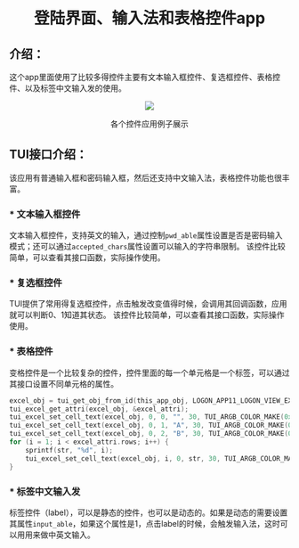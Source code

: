 <h1 align="center"> 登陆界面、输入法和表格控件app </h1>

## 介绍：
这个app里面使用了比较多得控件主要有文本输入框控件、复选框控件、表格控件、以及标签中文输入发的使用。

<p align="center">
<img src="https://s1.imagehub.cc/images/2022/06/16/logon.gif">
</p>
<p align="center">
各个控件应用例子展示
</p>

## TUI接口介绍：
该应用有普通输入框和密码输入框，然后还支持中文输入法，表格控件功能也很丰富。

### * 文本输入框控件
文本输入框控件，支持英文的输入，通过控制```pwd_able```属性设置是否是密码输入模式；还可以通过```accepted_chars```属性设置可以输入的字符串限制。
该控件比较简单，可以查看其接口函数，实际操作使用。

### * 复选框控件
TUI提供了常用得复选框控件，点击触发改变值得时候，会调用其回调函数，应用就可以判断0、1知道其状态。
该控件比较简单，可以查看其接口函数，实际操作使用。

### * 表格控件
变格控件是一个比较复杂的控件，控件里面的每一个单元格是一个标签，可以通过其接口设置不同单元格的属性。
``` c
excel_obj = tui_get_obj_from_id(this_app_obj, LOGON_APP11_LOGON_VIEW_EXCEL_208);
tui_excel_get_attri(excel_obj, &excel_attri);
tui_excel_set_cell_text(excel_obj, 0, 0, "", 30, TUI_ARGB_COLOR_MAKE(0xff, 0x7f, 0x7f, 0x7f), TUI_LABEL_ALIGN_CENTER, TUI_LABEL_LONG_SROLL_CIRC, 0xFFDFDFDF);
tui_excel_set_cell_text(excel_obj, 0, 1, "A", 30, TUI_ARGB_COLOR_MAKE(0xff, 0x7f, 0x7f, 0x7f), TUI_LABEL_ALIGN_CENTER, TUI_LABEL_LONG_SROLL_CIRC, 0xFFDFDFDF);
tui_excel_set_cell_text(excel_obj, 0, 2, "B", 30, TUI_ARGB_COLOR_MAKE(0xff, 0x7f, 0x7f, 0x7f), TUI_LABEL_ALIGN_CENTER, TUI_LABEL_LONG_SROLL_CIRC, 0xFFDFDFDF);
for (i = 1; i < excel_attri.rows; i++) {
	sprintf(str, "%d", i);
	tui_excel_set_cell_text(excel_obj, i, 0, str, 30, TUI_ARGB_COLOR_MAKE(0xff, 0x7f, 0x7f, 0x7f), TUI_LABEL_ALIGN_CENTER, TUI_LABEL_LONG_SROLL_CIRC, 0xFFDFDFDF);
}
```

### * 标签中文输入发
标签控件（label），可以是静态的控件，也可以是动态的。如果是动态的需要设置其属性```input_able```，如果这个属性是1，点击label的时候，会触发输入法，这时可以用用来做中英文输入。




